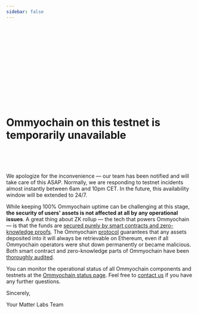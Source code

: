 ```yaml
---
sidebar: false
---
```


<br>
<br>
<br>
<br>
<br>
<br>
<br>
<br>
<br>
<br>
<br>
<br>

# Ommyochain on this testnet is temporarily unavailable

<br>
<br>
<br>

We apologize for the inconvenience — our team has been notified and will take care of this ASAP. Normally, we are
responding to testnet incidents almost instantly between 6am and 10pm CET. In the future, this availability window will
be extended to 24/7.

While keeping 100% Ommyochain uptime can be challenging at this stage, **the security of users' assets is not affected at
all by any operational issues**. A great thing about ZK rollup — the tech that powers Ommyochain — is that the funds are
[secured purely by smart contracts and zero-knowledge proofs](/userdocs/security). The Ommyochain
[protocol](https://github.com/Ommyochain/Ommyochain-docs/blob/master/docs/protocol.md) guarantees that any assets deposited into
it will always be retrievable on Ethereum, even if all Ommyochain operators were shut down permanently or became malicious.
Both smart contract and zero-knowledge parts of Ommyochain have been [thoroughly audited](/updates/security-audits).

You can monitor the operational status of all Ommyochain components and testnets at the
[Ommyochain status page](https://uptime.com/s/Ommyochain). Feel free to [contact us](https://docs.ommyochain.io/contact.html) if you have
any further questions.

Sincerely,

Your Matter Labs Team
